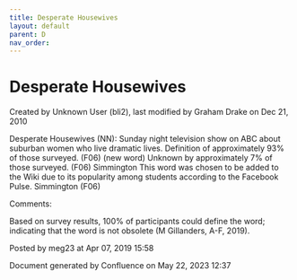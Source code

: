 ```yaml
---
title: Desperate Housewives
layout: default
parent: D
nav_order:
---
```


# Desperate Housewives

Created by  Unknown User (bli2), last modified by  Graham Drake on Dec 21, 2010

Desperate Housewives (NN): Sunday night television show on ABC about suburban women who live dramatic lives. Definition of approximately 93% of those surveyed. (F06) (new word) Unknown by approximately 7% of those surveyed. (F06) Simmington This word was chosen to be added to the Wiki due to its popularity among students according to the Facebook Pulse. Simmington (F06)

Comments:

Based on survey results, 100% of participants could define the word; indicating that the word is not obsolete (M Gillanders, A-F, 2019).

Posted by meg23 at Apr 07, 2019 15:58

Document generated by Confluence on May 22, 2023 12:37


